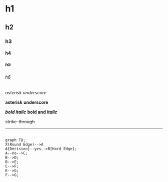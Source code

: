 <!-- Markdown has 6 headings h1 to h6.
Number of prefixed hashtags(#) indicates the order of heading -->
# h1
## h2
### h3
#### h4
##### h5
###### h6

<!-- A single asterisk or underscore around a string turns it to italic  -->
*asterisk*
_underscore_
<!-- A double asterisk or underscore around a string turns it to bold  -->
**asterisk**
__underscore__
<!-- Combining italics and bold -->
***bold italic***
**bold and *italic***
<!-- Double tildes around a string strikes through it  -->
~~strike-through~~
<!-- Three hyphens create a horizontal ruler -->
---
<!-- Two hashtags create a vertical tab -->
##

<!-- This is a flowchart made using mermaid library of javascript -->
```mermaid
graph TD;
X(Round Edge)-->A
A{Decision}--yes-->B[Hard Edge];
A--no-->C;
B-->D;
B-->E;
C-->F;
E-->G;
F-->G;
```

